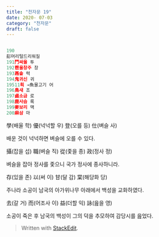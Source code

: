 ```yaml
---
title: "천자문 19"
date: 2020- 07-03
category: "천자문"
draft: false
---
```

```js

190 
髟머리털드리워질 
191鬥싸울 투
192鬯울창주 창
193鬲솥 력
194鬼귀신 귀
19511획 →魚물고기 어
196鳥새 조
197鹵소금 로
198鹿사슴 록
199麥보리 맥
200麻삼 마
```
學(배울 학) 優(넉넉할 우) 登(오를 등) 仕(벼슬 사)

배운 것이 넉넉하면 벼슬에 오를 수 있다.

攝(잡을 섭) 職(벼슬 직) 從(좇을 종) 政(정사 정)

벼슬을 잡아 정사를 좇으니 국가 정사에 종사하니라.

存(있을 존) 以(써 이) 甘(달 감) 棠(해당화 당)

주나라 소공이 남국의 아가위나무 아래에서 백성을 교화하였다.

去(갈 거) 而(어조사 이) 益(더할 익) 詠(읊을 영)

소공이  죽은  후  남국의  백성이  그의  덕을  추모하여  감당시를  읊었다.
> Written with [StackEdit](https://stackedit.io/).
<!--stackedit_data:
eyJoaXN0b3J5IjpbMTc4OTI1MjU2MV19
-->